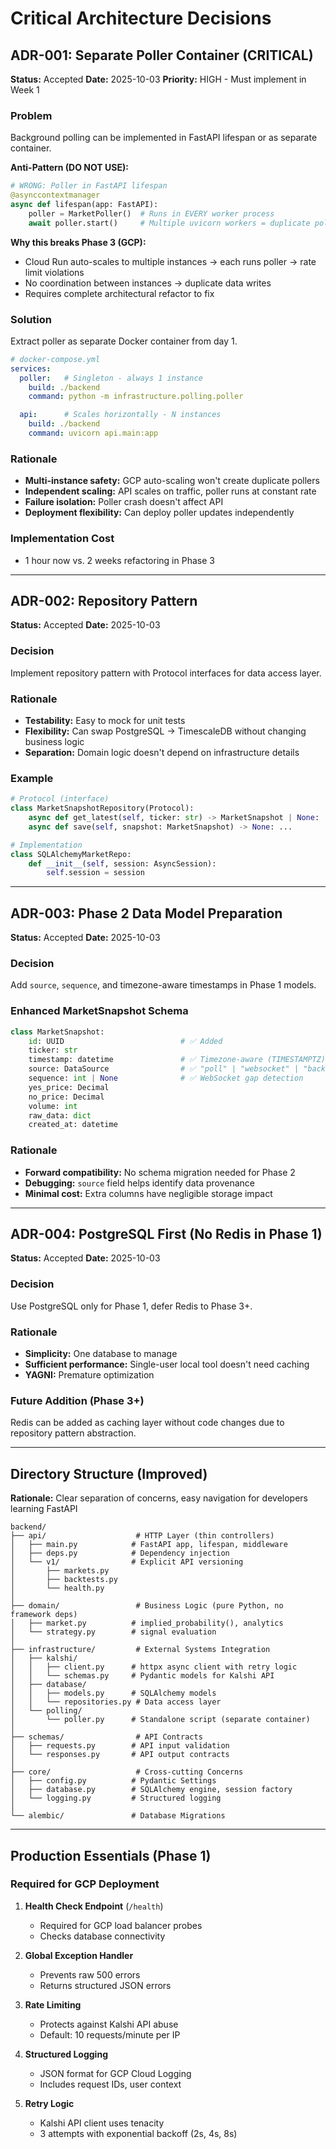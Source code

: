 # Critical Architecture Decisions

## ADR-001: Separate Poller Container (CRITICAL)

**Status:** Accepted
**Date:** 2025-10-03
**Priority:** HIGH - Must implement in Week 1

### Problem
Background polling can be implemented in FastAPI lifespan or as separate container.

**Anti-Pattern (DO NOT USE):**
```python
# WRONG: Poller in FastAPI lifespan
@asynccontextmanager
async def lifespan(app: FastAPI):
    poller = MarketPoller()  # Runs in EVERY worker process
    await poller.start()     # Multiple uvicorn workers = duplicate polling
```

**Why this breaks Phase 3 (GCP):**
- Cloud Run auto-scales to multiple instances → each runs poller → rate limit violations
- No coordination between instances → duplicate data writes
- Requires complete architectural refactor to fix

### Solution
Extract poller as separate Docker container from day 1.

```yaml
# docker-compose.yml
services:
  poller:   # Singleton - always 1 instance
    build: ./backend
    command: python -m infrastructure.polling.poller

  api:      # Scales horizontally - N instances
    build: ./backend
    command: uvicorn api.main:app
```

### Rationale
- **Multi-instance safety:** GCP auto-scaling won't create duplicate pollers
- **Independent scaling:** API scales on traffic, poller runs at constant rate
- **Failure isolation:** Poller crash doesn't affect API
- **Deployment flexibility:** Can deploy poller updates independently

### Implementation Cost
- 1 hour now vs. 2 weeks refactoring in Phase 3

---

## ADR-002: Repository Pattern

**Status:** Accepted
**Date:** 2025-10-03

### Decision
Implement repository pattern with Protocol interfaces for data access layer.

### Rationale
- **Testability:** Easy to mock for unit tests
- **Flexibility:** Can swap PostgreSQL → TimescaleDB without changing business logic
- **Separation:** Domain logic doesn't depend on infrastructure details

### Example
```python
# Protocol (interface)
class MarketSnapshotRepository(Protocol):
    async def get_latest(self, ticker: str) -> MarketSnapshot | None: ...
    async def save(self, snapshot: MarketSnapshot) -> None: ...

# Implementation
class SQLAlchemyMarketRepo:
    def __init__(self, session: AsyncSession):
        self.session = session
```

---

## ADR-003: Phase 2 Data Model Preparation

**Status:** Accepted
**Date:** 2025-10-03

### Decision
Add `source`, `sequence`, and timezone-aware timestamps in Phase 1 models.

### Enhanced MarketSnapshot Schema
```python
class MarketSnapshot:
    id: UUID                          # ✅ Added
    ticker: str
    timestamp: datetime               # ✅ Timezone-aware (TIMESTAMPTZ)
    source: DataSource                # ✅ "poll" | "websocket" | "backfill"
    sequence: int | None              # ✅ WebSocket gap detection
    yes_price: Decimal
    no_price: Decimal
    volume: int
    raw_data: dict
    created_at: datetime
```

### Rationale
- **Forward compatibility:** No schema migration needed for Phase 2
- **Debugging:** `source` field helps identify data provenance
- **Minimal cost:** Extra columns have negligible storage impact

---

## ADR-004: PostgreSQL First (No Redis in Phase 1)

**Status:** Accepted
**Date:** 2025-10-03

### Decision
Use PostgreSQL only for Phase 1, defer Redis to Phase 3+.

### Rationale
- **Simplicity:** One database to manage
- **Sufficient performance:** Single-user local tool doesn't need caching
- **YAGNI:** Premature optimization

### Future Addition (Phase 3+)
Redis can be added as caching layer without code changes due to repository pattern abstraction.

---

## Directory Structure (Improved)

**Rationale:** Clear separation of concerns, easy navigation for developers learning FastAPI

```
backend/
├── api/                    # HTTP Layer (thin controllers)
│   ├── main.py            # FastAPI app, lifespan, middleware
│   ├── deps.py            # Dependency injection
│   └── v1/                # Explicit API versioning
│       ├── markets.py
│       ├── backtests.py
│       └── health.py
│
├── domain/                 # Business Logic (pure Python, no framework deps)
│   ├── market.py          # implied_probability(), analytics
│   └── strategy.py        # signal evaluation
│
├── infrastructure/         # External Systems Integration
│   ├── kalshi/
│   │   ├── client.py      # httpx async client with retry logic
│   │   └── schemas.py     # Pydantic models for Kalshi API
│   ├── database/
│   │   ├── models.py      # SQLAlchemy models
│   │   └── repositories.py # Data access layer
│   └── polling/
│       └── poller.py      # Standalone script (separate container)
│
├── schemas/                # API Contracts
│   ├── requests.py        # API input validation
│   └── responses.py       # API output contracts
│
├── core/                   # Cross-cutting Concerns
│   ├── config.py          # Pydantic Settings
│   ├── database.py        # SQLAlchemy engine, session factory
│   └── logging.py         # Structured logging
│
└── alembic/               # Database Migrations
```

---

## Production Essentials (Phase 1)

### Required for GCP Deployment

1. **Health Check Endpoint** (`/health`)
   - Required for GCP load balancer probes
   - Checks database connectivity

2. **Global Exception Handler**
   - Prevents raw 500 errors
   - Returns structured JSON errors

3. **Rate Limiting**
   - Protects against Kalshi API abuse
   - Default: 10 requests/minute per IP

4. **Structured Logging**
   - JSON format for GCP Cloud Logging
   - Includes request IDs, user context

5. **Retry Logic**
   - Kalshi API client uses tenacity
   - 3 attempts with exponential backoff (2s, 4s, 8s)
